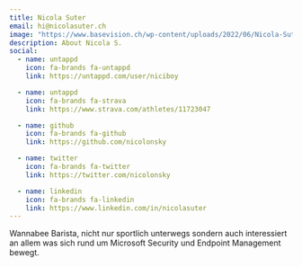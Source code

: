 ```yaml
---
title: Nicola Suter
email: hi@nicolasuter.ch
image: "https://www.basevision.ch/wp-content/uploads/2022/06/Nicola-Suter-80.jpg"
description: About Nicola S.
social:
  - name: untappd
    icon: fa-brands fa-untappd
    link: https://untappd.com/user/niciboy

  - name: untappd
    icon: fa-brands fa-strava
    link: https://www.strava.com/athletes/11723047

  - name: github
    icon: fa-brands fa-github
    link: https://github.com/nicolonsky

  - name: twitter
    icon: fa-brands fa-twitter
    link: https://twitter.com/nicolonsky

  - name: linkedin
    icon: fa-brands fa-linkedin
    link: https://www.linkedin.com/in/nicolasuter
---
```


Wannabee Barista, nicht nur sportlich unterwegs sondern auch interessiert an allem was sich rund um Microsoft Security und Endpoint Management bewegt.